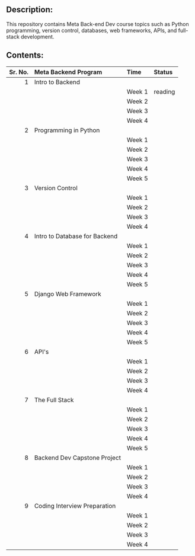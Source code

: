 ## Description:

This repository contains Meta Back-end Dev course topics such as Python programming, version control, databases, web frameworks, APIs, and full-stack development.

## Contents:

| Sr. No. | Meta Backend Program          | Time   | Status  |
| ------: | :---------------------------- | :----- | :------ |
|       1 | Intro to Backend              |        |         |
|         |                               | Week 1 | reading |
|         |                               | Week 2 |         |
|         |                               | Week 3 |         |
|         |                               | Week 4 |         |
|       2 | Programming in Python         |        |         |
|         |                               | Week 1 |         |
|         |                               | Week 2 |         |
|         |                               | Week 3 |         |
|         |                               | Week 4 |         |
|         |                               | Week 5 |         |
|       3 | Version Control               |        |         |
|         |                               | Week 1 |         |
|         |                               | Week 2 |         |
|         |                               | Week 3 |         |
|         |                               | Week 4 |         |
|       4 | Intro to Database for Backend |        |         |
|         |                               | Week 1 |         |
|         |                               | Week 2 |         |
|         |                               | Week 3 |         |
|         |                               | Week 4 |         |
|         |                               | Week 5 |         |
|       5 | Django Web Framework          |        |         |
|         |                               | Week 1 |         |
|         |                               | Week 2 |         |
|         |                               | Week 3 |         |
|         |                               | Week 4 |         |
|         |                               | Week 5 |         |
|       6 | API's                         |        |         |
|         |                               | Week 1 |         |
|         |                               | Week 2 |         |
|         |                               | Week 3 |         |
|         |                               | Week 4 |         |
|       7 | The Full Stack                |        |         |
|         |                               | Week 1 |         |
|         |                               | Week 2 |         |
|         |                               | Week 3 |         |
|         |                               | Week 4 |         |
|         |                               | Week 5 |         |
|       8 | Backend Dev Capstone Project  |        |         |
|         |                               | Week 1 |         |
|         |                               | Week 2 |         |
|         |                               | Week 3 |         |
|         |                               | Week 4 |         |
|       9 | Coding Interview Preparation  |        |         |
|         |                               | Week 1 |         |
|         |                               | Week 2 |         |
|         |                               | Week 3 |         |
|         |                               | Week 4 |         |
